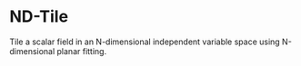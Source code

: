 # ND-Tile
Tile a scalar field in an N-dimensional independent variable space using N-dimensional planar fitting.
